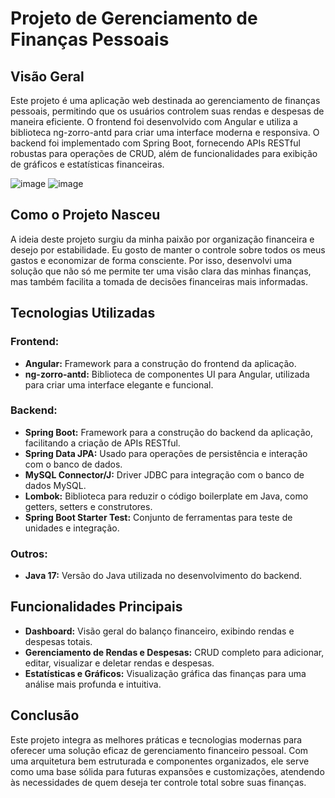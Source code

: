 
 

   <h1>Projeto de Gerenciamento de Finanças Pessoais</h1>

  <h2>Visão Geral</h2>
    <p>
        Este projeto é uma aplicação web destinada ao gerenciamento de finanças pessoais, permitindo que os usuários controlem suas rendas e despesas de maneira eficiente. O frontend foi desenvolvido com Angular e utiliza a biblioteca ng-zorro-antd para criar uma interface moderna e responsiva. O backend foi implementado com Spring Boot, fornecendo APIs RESTful robustas para operações de CRUD, além de funcionalidades para exibição de gráficos e estatísticas financeiras.
   
   </p>
   
   ![image](https://github.com/user-attachments/assets/73b08eb4-09cc-42b9-917d-42fac0c91db0) ![image](https://github.com/user-attachments/assets/abfd1dc7-d09e-48e9-9df2-97e5a253ddf0)









  <h2>Como o Projeto Nasceu</h2>
    <p>
        A ideia deste projeto surgiu da minha paixão por organização financeira e desejo por estabilidade. Eu gosto de manter o controle sobre todos os meus gastos e economizar de forma consciente. Por isso, desenvolvi uma solução que não só me permite ter uma visão clara das minhas finanças, mas também facilita a tomada de decisões financeiras mais informadas.
    </p>

  <h2>Tecnologias Utilizadas</h2>

   <h3>Frontend:</h3>
    <ul>
        <li><strong>Angular:</strong> Framework para a construção do frontend da aplicação.</li>
        <li><strong>ng-zorro-antd:</strong> Biblioteca de componentes UI para Angular, utilizada para criar uma interface elegante e funcional.</li>
    </ul>

  <h3>Backend:</h3>
    <ul>
        <li><strong>Spring Boot:</strong> Framework para a construção do backend da aplicação, facilitando a criação de APIs RESTful.</li>
        <li><strong>Spring Data JPA:</strong> Usado para operações de persistência e interação com o banco de dados.</li>
        <li><strong>MySQL Connector/J:</strong> Driver JDBC para integração com o banco de dados MySQL.</li>
        <li><strong>Lombok:</strong> Biblioteca para reduzir o código boilerplate em Java, como getters, setters e construtores.</li>
        <li><strong>Spring Boot Starter Test:</strong> Conjunto de ferramentas para teste de unidades e integração.</li>
    </ul>

   <h3>Outros:</h3>
    <ul>
        <li><strong>Java 17:</strong> Versão do Java utilizada no desenvolvimento do backend.</li>
    </ul>

   <h2>Funcionalidades Principais</h2>
    <ul>
        <li><strong>Dashboard:</strong> Visão geral do balanço financeiro, exibindo rendas e despesas totais.</li>
        <li><strong>Gerenciamento de Rendas e Despesas:</strong> CRUD completo para adicionar, editar, visualizar e deletar rendas e despesas.</li>
        <li><strong>Estatísticas e Gráficos:</strong> Visualização gráfica das finanças para uma análise mais profunda e intuitiva.</li>
    </ul>
    <h2>Conclusão</h2>
    <p>
        Este projeto integra as melhores práticas e tecnologias modernas para oferecer uma solução eficaz de gerenciamento financeiro pessoal. Com uma arquitetura bem estruturada e componentes organizados, ele serve como uma base sólida para futuras expansões e customizações, atendendo às necessidades de quem deseja ter controle total sobre suas finanças.
    </p>

